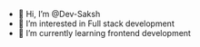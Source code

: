 - 👋 Hi, I’m @Dev-Saksh
- 👀 I’m interested in Full stack development
- 🌱 I’m currently learning frontend development



<!---
Dev-Saksh/Dev-Saksh is a ✨ special ✨ repository because its `README.md` (this file) appears on your GitHub profile.
You can click the Preview link to take a look at your changes.
--->
